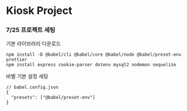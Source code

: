# Kiosk Project

### 7/25 프로젝트 세팅

기본 라이브러리 다운로드
```
npm install -D @babel/cli @babel/core @babel/node @babel/preset-env prettier
npm install express cookie-parser dotenv mysql2 nodemon sequelize
```

바벨 기본 설정 세팅
```
// babel.config.json 
{
  "presets": ["@babel/preset-env"]
}
```